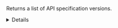 Returns a list of API specification versions.

<details>
<summary>Details</summary>

## Sort expressions

The following table lists the field names and directions you can use in a sort expression.

| Field               | Type        | Direction | Example                         |
|---------------------|-------------|-----------|---------------------------------|
| `id`                | `uuid`      | `asc`     | `?sort=asc(id)`                 |
|                     |             | `desc`    | `?sort=desc(id)`                |
| `name`              | `string`    | `asc`     | `?sort=asc(name)`               |
|                     |             | `desc`    | `?sort=desc(name)`              |
| `publishTime`       | `date-time` | `asc`     | `?sort=asc(publishTime)`        |
|                     |             | `desc`    | `?sort=desc(publishTime)`       |
| `semVer.major`      | `integer`   | `asc`     | `?sort=asc(semVer.major)`       |
|                     |             | `desc`    | `?sort=desc(semVer.major)`      |
| `semVer.minor`      | `integer`   | `asc`     | `?sort=asc(semVer.minor)`       |
|                     |             | `desc`    | `?sort=desc(semVer.minor)`      |
| `semVer.patch`      | `integer`   | `asc`     | `?sort=asc(semVer.patch)`       |
|                     |             | `desc`    | `?sort=desc(semVer.patch)`      |
| `semVer.preRelease` | `string`    | `asc`     | `?sort=asc(semVer.preRelease)`  |
|                     |             | `desc`    | `?sort=desc(semVer.preRelease)` |
| `semVer.build`      | `string`    | `asc`     | `?sort=asc(semVer.build)`       |
|                     |             | `desc`    | `?sort=desc(semVer.build)`      |
| `createTime`        | `date-time` | `asc`     | `?sort=asc(createTime)`         |
|                     |             | `desc`    | `?sort=desc(createTime)`        |
| `updateTime`        | `date-time` | `asc`     | `?sort=asc(updateTime)`         |
|                     |             | `desc`    | `?sort=desc(updateTime)`        |

### Default sort expression

If the `sort` parameter is omitted, the default sort expression is used:

```
?sort=desc(publishTime)
```

This causes results to be sorted by `publishTime` in descending order (from most recent to oldest).

## Filter expressions

The following table lists the field names and operators you can use in a filter expression.

| Field                                                       | Type                    | Operator | Example                                                                                                              |
|-------------------------------------------------------------|-------------------------|----------|----------------------------------------------------------------------------------------------------------------------|
| `id`                                                        | `uuid`                  | `eq`     | `?filter=eq(id,"533d3fe3-bccc-405a-9904-4f516e892856")`                                                              |
|                                                             |                         | `neq`    | `?filter=neq(id,"533d3fe3-bccc-405a-9904-4f516e892856")`                                                             |
| `name`                                                      | `string`                | `eq`     | `?filter=eq(name,"1.2.0")`                                                                                           |
|                                                             |                         | `neq`    | `?filter=neq(name,"1.2.0")`                                                                                          |
|                                                             |                         | `has`    | `?filter=has(name,"1.2")`                                                                                            |
|                                                             |                         | `stw`    | `?filter=stw(name,"1.2")`                                                                                            |
|                                                             |                         | `enw`    | `?filter=enw(name,"2.0")`                                                                                            |
|                                                             |                         | `reg`    | `?filter=reg(name,"^[a-zA-Z0-9 ]+$")`                                                                                |
| `publishTime`                                               | `date-time`             | `eq`     | `?filter=eq(publishTime,"2024-03-16T14:15:30.500Z")`                                                                 |
|                                                             |                         | `neq`    | `?filter=neq(publishTime,"2024-03-16T14:15:30.500Z")`                                                                |
|                                                             |                         | `gt`     | `?filter=gt(publishTime,"2024-03-16T14:15:30.500Z")`                                                                 |
|                                                             |                         | `gte`    | `?filter=gte(publishTime,"2024-03-16T14:15:30.500Z")`                                                                |
|                                                             |                         | `lt`     | `?filter=lt(publishTime,"2024-03-16T14:15:30.500Z")`                                                                 |
|                                                             |                         | `lte`    | `?filter=lte(publishTime,"2024-03-16T14:15:30.500Z")`                                                                |
| `semVer.major`                                              | `integer`               | `eq`     | `?filter=eq(semVer.major,1)`                                                                                         |
|                                                             |                         | `neq`    | `?filter=neq(semVer.major,1)`                                                                                        |
|                                                             |                         | `gt`     | `?filter=gt(semVer.major,1)`                                                                                         |
|                                                             |                         | `gte`    | `?filter=gte(semVer.major,1)`                                                                                        |
|                                                             |                         | `lt`     | `?filter=lt(semVer.major,1)`                                                                                         |
|                                                             |                         | `lte`    | `?filter=lte(semVer.major,1)`                                                                                        |
| `semVer.minor`                                              | `integer`               | `eq`     | `?filter=eq(semVer.minor,2)`                                                                                         |
|                                                             |                         | `neq`    | `?filter=neq(semVer.minor,2)`                                                                                        |
|                                                             |                         | `gt`     | `?filter=gt(semVer.minor,2)`                                                                                         |
|                                                             |                         | `gte`    | `?filter=gte(semVer.minor,2)`                                                                                        |
|                                                             |                         | `lt`     | `?filter=lt(semVer.minor,2)`                                                                                         |
|                                                             |                         | `lte`    | `?filter=lte(semVer.minor,2)`                                                                                        |
| `semVer.patch`                                              | `integer`               | `eq`     | `?filter=eq(semVer.patch,0)`                                                                                         |
|                                                             |                         | `neq`    | `?filter=neq(semVer.patch,0)`                                                                                        |
|                                                             |                         | `gt`     | `?filter=gt(semVer.patch,0)`                                                                                         |
|                                                             |                         | `gte`    | `?filter=gte(semVer.patch,0)`                                                                                        |
|                                                             |                         | `lt`     | `?filter=lt(semVer.patch,0)`                                                                                         |
|                                                             |                         | `lte`    | `?filter=lte(semVer.patch,0)`                                                                                        |
| `semVer.preRelease`                                         | `string`                | `eq`     | `?filter=eq(semVer.preRelease,"beta")`                                                                               |
|                                                             |                         | `neq`    | `?filter=neq(semVer.preRelease,"beta")`                                                                              |
|                                                             |                         | `has`    | `?filter=has(semVer.preRelease,"be")`                                                                                |
|                                                             |                         | `stw`    | `?filter=stw(semVer.preRelease,"be")`                                                                                |
|                                                             |                         | `enw`    | `?filter=enw(semVer.preRelease,"ta")`                                                                                |
|                                                             |                         | `reg`    | `?filter=reg(semVer.preRelease,"^[a-zA-Z0-9 ]+$")`                                                                   |
| `semVer.build`                                              | `string`                | `eq`     | `?filter=eq(semVer.build,"exp.sha.5114f85")`                                                                         |
|                                                             |                         | `neq`    | `?filter=neq(semVer.build,"exp.sha.5114f85")`                                                                        |
|                                                             |                         | `has`    | `?filter=has(semVer.build,"exp.sha")`                                                                                |
|                                                             |                         | `stw`    | `?filter=stw(semVer.build,"exp.sha")`                                                                                |
|                                                             |                         | `enw`    | `?filter=enw(semVer.build,"5114f85")`                                                                                |
|                                                             |                         | `reg`    | `?filter=reg(semVer.build,"^[a-zA-Z0-9 ]+$")`                                                                        |
| `lifecycleState`                                            | `ProductLifecycleState` | `eq`     | `?filter=eq(lifecycleState,"PUBLISHED")`                                                                             |
|                                                             |                         | `neq`    | `?filter=neq(lifecycleState,"PUBLISHED")`                                                                            |
| `communicationStandardVersions.$it.id`                      | `uuid`                  | `eq`     | `?filter=any(communicationStandardVersions,eq($it.id,"533d3fe3-bccc-405a-9904-4f516e892856"))`                       |
|                                                             |                         | `neq`    | `?filter=all(communicationStandardVersions,neq($it.id,"533d3fe3-bccc-405a-9904-4f516e892856"))`                      |
| `communicationStandardVersions.$it.communicationStandardId` | `uuid`                  | `eq`     | `?filter=any(communicationStandardVersions,eq($it.communicationStandardId,"533d3fe3-bccc-405a-9904-4f516e892856"))`  |
|                                                             |                         | `neq`    | `?filter=all(communicationStandardVersions,neq($it.communicationStandardId,"533d3fe3-bccc-405a-9904-4f516e892856"))` |
| `trustFrameworkVersions.$it.id`                             | `uuid`                  | `eq`     | `?filter=any(trustFrameworkVersions,eq($it.id,"533d3fe3-bccc-405a-9904-4f516e892856"))`                              |
|                                                             |                         | `neq`    | `?filter=all(trustFrameworkVersions,neq($it.id,"533d3fe3-bccc-405a-9904-4f516e892856"))`                             |
| `trustFrameworkVersions.$it.trustFrameworkId`               | `uuid`                  | `eq`     | `?filter=any(trustFrameworkVersions,eq($it.trustFrameworkId,"533d3fe3-bccc-405a-9904-4f516e892856"))`                |
|                                                             |                         | `neq`    | `?filter=all(trustFrameworkVersions,neq($it.trustFrameworkId,"533d3fe3-bccc-405a-9904-4f516e892856"))`               |
| `lastDeclarationOfConformity.requirementsVersion`           | `string`                | `eq`     | `?filter=eq(lastDeclarationOfConformity.requirementsVersion,"1.2.0")`                                                |
|                                                             |                         | `neq`    | `?filter=neq(lastDeclarationOfConformity.requirementsVersion,"1.2.0")`                                               |
|                                                             |                         | `has`    | `?filter=has(lastDeclarationOfConformity.requirementsVersion,"1.2")`                                                 |
|                                                             |                         | `stw`    | `?filter=stw(lastDeclarationOfConformity.requirementsVersion,"1.2")`                                                 |
|                                                             |                         | `enw`    | `?filter=enw(lastDeclarationOfConformity.requirementsVersion,"2.0")`                                                 |
|                                                             |                         | `reg`    | `?filter=reg(lastDeclarationOfConformity.requirementsVersion,"^[a-zA-Z0-9 ]+$")`                                     |
| `lastDeclarationOfConformity.rankingLevel`                  | `ApiRankingLevel`       | `eq`     | `?filter=eq(lastDeclarationOfConformity.rankingLevel,"OPEN_API")`                                                    |
|                                                             |                         | `neq`    | `?filter=neq(lastDeclarationOfConformity.rankingLevel,"OPEN_API")`                                                   |
| `createTime`                                                | `date-time`             | `eq`     | `?filter=eq(createTime,"2024-03-16T14:15:30.500Z")`                                                                  |
|                                                             |                         | `neq`    | `?filter=neq(createTime,"2024-03-16T14:15:30.500Z")`                                                                 |
|                                                             |                         | `gt`     | `?filter=gt(createTime,"2024-03-16T14:15:30.500Z")`                                                                  |
|                                                             |                         | `gte`    | `?filter=gte(createTime,"2024-03-16T14:15:30.500Z")`                                                                 |
|                                                             |                         | `lt`     | `?filter=lt(createTime,"2024-03-16T14:15:30.500Z")`                                                                  |
|                                                             |                         | `lte`    | `?filter=lte(createTime,"2024-03-16T14:15:30.500Z")`                                                                 |
| `updateTime`                                                | `date-time`             | `eq`     | `?filter=eq(updateTime,"2024-03-16T14:15:30.500Z")`                                                                  |
|                                                             |                         | `neq`    | `?filter=neq(updateTime,"2024-03-16T14:15:30.500Z")`                                                                 |
|                                                             |                         | `gt`     | `?filter=gt(updateTime,"2024-03-16T14:15:30.500Z")`                                                                  |
|                                                             |                         | `gte`    | `?filter=gte(updateTime,"2024-03-16T14:15:30.500Z")`                                                                 |
|                                                             |                         | `lt`     | `?filter=lt(updateTime,"2024-03-16T14:15:30.500Z")`                                                                  |
|                                                             |                         | `lte`    | `?filter=lte(updateTime,"2024-03-16T14:15:30.500Z")`                                                                 |

</details>